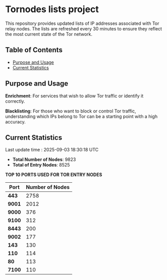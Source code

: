 # Tornodes lists project

This repository provides updated lists of IP addresses associated with Tor relay nodes. The lists are refreshed every 30 minutes to ensure they reflect the most current state of the Tor network.

## Table of Contents

- [Purpose and Usage](#purpose-and-usage)
- [Current Statistics](#current-statistics)


## Purpose and Usage

**Enrichment**: For services that wish to allow Tor traffic or identify it correctly.

**Blacklisting**: For those who want to block or control Tor traffic, understanding which IPs belong to Tor can be a starting point with a high accuracy.

## Current Statistics

Last update time : 2025-09-03 18:30:18 UTC

- **Total Number of Nodes**: 9823
- **Total of Entry Nodes**: 8525

**TOP 10 PORTS USED FOR TOR ENTRY NODES**

| **Port** | **Number of Nodes** |
|------|-----------------|
| **443**   | 2758  |
| **9001**   | 2012  |
| **9000**   | 376  |
| **9100**   | 312  |
| **8443**   | 200  |
| **9002**   | 177  |
| **143**   | 130  |
| **110**   | 114  |
| **80**   | 113  |
| **7100**   | 110  |

